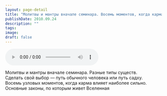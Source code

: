 ```yaml
---
layout: page-detail
title: "Молитвы и мантры вначале семинара. Восемь моментов, когда карма влияет наиболее сильно"
publishDate: 2010.09.24
description: ""
tags:
image:
draft: false
---
```


<audio title="2010.09.24 - Молитвы и мантры вначале семинара. Восемь моментов, когда карма влияет наиболее сильно.mp3" src="https://filer-api.advayta.org/v1.0/public/files/73540" controls=""></audio>

 Молитвы и мантры вначале семинара. Разные типы существ.  
 Сделать свой выбор — путь обычного человека или путь садху.  
 Восемь узловых моментов, когда карма влияет наиболее сильно.  
 Основные законы, по которым живет Вселенная   

  
